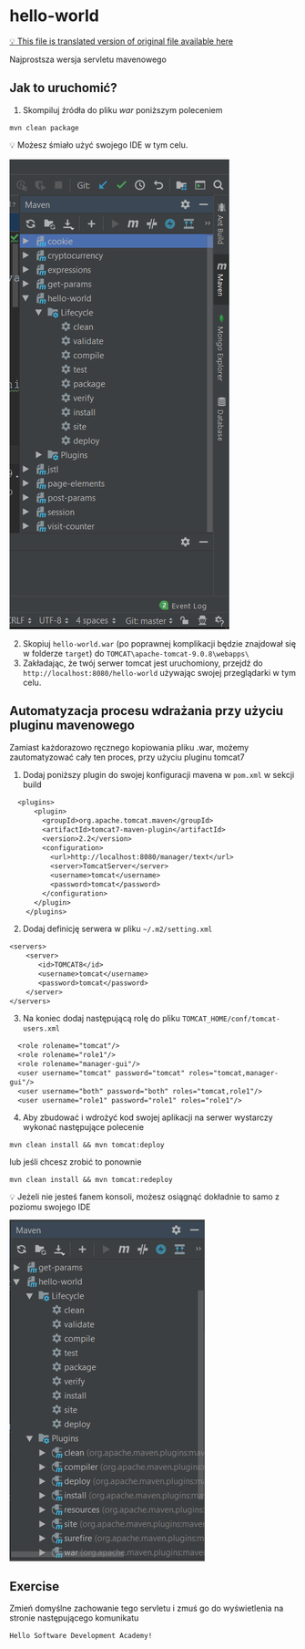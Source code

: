 # hello-world

[:bulb: This file is translated version of original file available here](README.md)

Najprostsza wersja servletu mavenowego

## Jak to uruchomić?

1. Skompiluj źródła do pliku *war* poniższym poleceniem
```
mvn clean package
```

:bulb: Możesz śmiało użyć swojego IDE w tym celu.

![.images/ide.png](.images/ide.png)

2. Skopiuj `hello-world.war` (po poprawnej komplikacji będzie znajdował się w folderze `target`) do `TOMCAT\apache-tomcat-9.0.8\webapps\`
3. Zakładając, że twój serwer tomcat jest uruchomiony, przejdź do `http://localhost:8080/hello-world` używając swojej przeglądarki w tym celu.

## Automatyzacja procesu wdrażania przy użyciu pluginu mavenowego
Zamiast każdorazowo ręcznego kopiowania pliku .war, możemy zautomatyzować cały ten proces, przy użyciu pluginu tomcat7
1. Dodaj poniższy plugin do swojej konfiguracji mavena w `pom.xml` w sekcji build
```
  <plugins>
      <plugin>
        <groupId>org.apache.tomcat.maven</groupId>
        <artifactId>tomcat7-maven-plugin</artifactId>
        <version>2.2</version>
        <configuration>
          <url>http://localhost:8080/manager/text</url>
          <server>TomcatServer</server>
          <username>tomcat</username>
          <password>tomcat</password>
        </configuration>
      </plugin>
    </plugins>
```

2. Dodaj definicję serwera w pliku `~/.m2/setting.xml`
```
<servers>  
    <server>
       <id>TOMCAT8</id>
       <username>tomcat</username>
       <password>tomcat</password>
    </server>
</servers> 
```
3. Na koniec dodaj następującą rolę do pliku `TOMCAT_HOME/conf/tomcat-users.xml`
```
  <role rolename="tomcat"/>
  <role rolename="role1"/>
  <role rolename="manager-gui"/>
  <user username="tomcat" password="tomcat" roles="tomcat,manager-gui"/>
  <user username="both" password="both" roles="tomcat,role1"/>
  <user username="role1" password="role1" roles="role1"/>
```
4. Aby zbudować i wdrożyć kod swojej aplikacji na serwer wystarczy wykonać następujące polecenie
```
mvn clean install && mvn tomcat:deploy
```
lub jeśli chcesz zrobić to ponownie
```
mvn clean install && mvn tomcat:redeploy
```
:bulb: Jeżeli nie jesteś fanem konsoli, możesz osiągnąć dokładnie to samo z poziomu swojego IDE

![.images/deploy_plugin.png](.images/deploy_plugin.png)

## Exercise

Zmień domyślne zachowanie tego servletu i zmuś go do wyświetlenia na stronie następującego komunikatu
```
Hello Software Development Academy!
```
